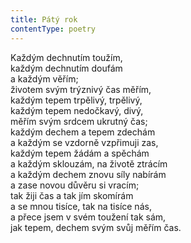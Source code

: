 ```yaml
---
title: Pátý rok
contentType: poetry
---
```


<section>

Každým dechnutím toužím,  
každým dechnutím doufám  
a každým věřím;  
životem svým trýznivý čas měřím,  
každým tepem trpělivý, trpělivý,  
každým tepem nedočkavý, divý,  
měřím svým srdcem ukrutný čas;  
každým dechem a tepem zdechám  
a každým se vzdorně vzpřimuji zas,  
každým tepem žádám a spěchám  
a každým sklouzám, na životě ztrácím  
a každým dechem znovu síly nabírám  
a zase novou důvěru si vracím;  
tak žiji čas a tak jím skomírám  
a se mnou tisíce, tak na tisíce nás,  
a přece jsem v svém toužení tak sám,  
jak tepem, dechem svým svůj měřím čas.

</section>
